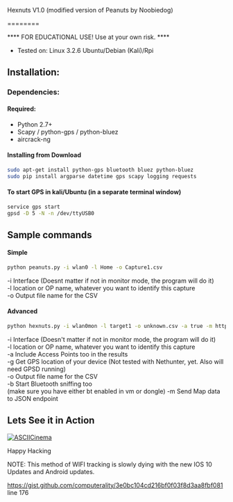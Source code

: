 Hexnuts V1.0 (modified version of Peanuts by Noobiedog)                                  
                                    
========

**** FOR EDUCATIONAL USE! Use at your own risk. **** <br />

+ Tested on: Linux 3.2.6 Ubuntu/Debian (Kali)/Rpi<br />

## Installation:

### Dependencies:

#### Required:

- Python 2.7+
- Scapy / python-gps / python-bluez
- aircrack-ng

#### Installing from Download

```bash
sudo apt-get install python-gps bluetooth bluez python-bluez
sudo pip install argparse datetime gps scapy logging requests
```

#### To start GPS in kali/Ubuntu (in a separate terminal window)

```bash
service gps start
gpsd -D 5 -N -n /dev/ttyUSB0
```
##  Sample commands

#### Simple

``` bash
python peanuts.py -i wlan0 -l Home -o Capture1.csv
```

-i Interface (Doesnt matter if not in monitor mode, the program will do it)<br />
-l location or OP name, whatever you want to identify this capture<br />
-o Output file name for the CSV<br />

#### Advanced

``` bash
python hexnuts.py -i wlan0mon -l target1 -o unknown.csv -a true -m http://localhost:8080/api/data -g true

```

-i Interface (Doesn't matter if not in monitor mode, the program will do it)<br />
-l location or OP name, whatever you want to identify this capture<br />
-a Include Access Points too in the results<br />
-g Get GPS location of your device (Not tested with Nethunter, yet. Also will need GPSD running)<br />
-o Output file name for the CSV<br />
-b Start Bluetooth sniffing too<br /> (make sure you have either bt enabled in vm or  dongle)
-m Send Map data to JSON endpoint

## Lets See it in Action

[![ASCIICinema](http://i.imgur.com/saR06iC.png)](https://asciinema.org/a/4lf58gw5psnik38wb4umud5r0)

Happy Hacking

NOTE: This method of WIFI tracking is slowly dying with the new IOS 10 Updates and Android updates.

https://gist.github.com/computerality/3e0bc104cd216bf0f03f8d3aa8fbf081 line 176

